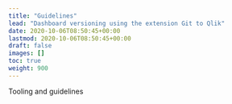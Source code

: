 ```yaml
---
title: "Guidelines"
lead: "Dashboard versioning using the extension Git to Qlik"
date: 2020-10-06T08:50:45+00:00
lastmod: 2020-10-06T08:50:45+00:00
draft: false
images: []
toc: true
weight: 900
---
```

Tooling and guidelines